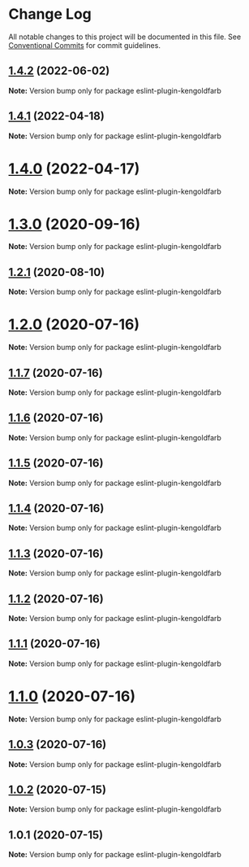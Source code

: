 # Change Log

All notable changes to this project will be documented in this file.
See [Conventional Commits](https://conventionalcommits.org) for commit guidelines.

## [1.4.2](https://github.com/kengoldfarb/lint/compare/v1.4.1...v1.4.2) (2022-06-02)

**Note:** Version bump only for package eslint-plugin-kengoldfarb





## [1.4.1](https://github.com/kengoldfarb/lint/compare/v1.4.0...v1.4.1) (2022-04-18)

**Note:** Version bump only for package eslint-plugin-kengoldfarb





# [1.4.0](https://github.com/kengoldfarb/lint/compare/v1.3.0...v1.4.0) (2022-04-17)

**Note:** Version bump only for package eslint-plugin-kengoldfarb





# [1.3.0](https://github.com/kengoldfarb/lint/compare/v1.2.1...v1.3.0) (2020-09-16)

**Note:** Version bump only for package eslint-plugin-kengoldfarb





## [1.2.1](https://github.com/kengoldfarb/lint/compare/v1.2.0...v1.2.1) (2020-08-10)

**Note:** Version bump only for package eslint-plugin-kengoldfarb





# [1.2.0](https://github.com/kengoldfarb/lint/compare/v1.1.7...v1.2.0) (2020-07-16)

**Note:** Version bump only for package eslint-plugin-kengoldfarb





## [1.1.7](https://github.com/kengoldfarb/lint/compare/v1.1.6...v1.1.7) (2020-07-16)

**Note:** Version bump only for package eslint-plugin-kengoldfarb





## [1.1.6](https://github.com/kengoldfarb/lint/compare/v1.1.5...v1.1.6) (2020-07-16)

**Note:** Version bump only for package eslint-plugin-kengoldfarb





## [1.1.5](https://github.com/kengoldfarb/lint/compare/v1.1.4...v1.1.5) (2020-07-16)

**Note:** Version bump only for package eslint-plugin-kengoldfarb





## [1.1.4](https://github.com/kengoldfarb/lint/compare/v1.1.3...v1.1.4) (2020-07-16)

**Note:** Version bump only for package eslint-plugin-kengoldfarb





## [1.1.3](https://github.com/kengoldfarb/lint/compare/v1.1.2...v1.1.3) (2020-07-16)

**Note:** Version bump only for package eslint-plugin-kengoldfarb





## [1.1.2](https://github.com/kengoldfarb/lint/compare/v1.1.1...v1.1.2) (2020-07-16)

**Note:** Version bump only for package eslint-plugin-kengoldfarb





## [1.1.1](https://github.com/kengoldfarb/lint/compare/v1.1.0...v1.1.1) (2020-07-16)

**Note:** Version bump only for package eslint-plugin-kengoldfarb





# [1.1.0](https://github.com/kengoldfarb/lint/compare/v1.0.3...v1.1.0) (2020-07-16)

**Note:** Version bump only for package eslint-plugin-kengoldfarb





## [1.0.3](https://github.com/kengoldfarb/lint/compare/v1.0.2...v1.0.3) (2020-07-16)

**Note:** Version bump only for package eslint-plugin-kengoldfarb





## [1.0.2](https://github.com/kengoldfarb/lint/compare/v1.0.1...v1.0.2) (2020-07-15)

**Note:** Version bump only for package eslint-plugin-kengoldfarb





## 1.0.1 (2020-07-15)

**Note:** Version bump only for package eslint-plugin-kengoldfarb
